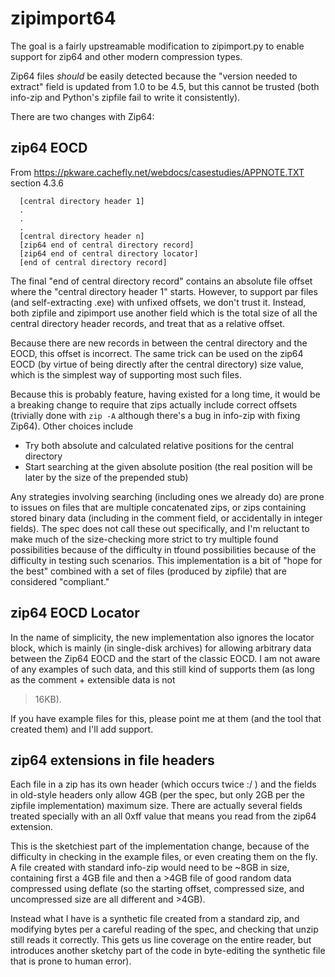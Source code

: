 # zipimport64

The goal is a fairly upstreamable modification to zipimport.py to enable support
for zip64 and other modern compression types.

Zip64 files *should* be easily detected because the "version needed to extract" field is
updated from 1.0 to be 4.5, but this cannot be trusted (both info-zip and Python's
zipfile fail to write it consistently).

There are two changes with Zip64:

## zip64 EOCD

From https://pkware.cachefly.net/webdocs/casestudies/APPNOTE.TXT section 4.3.6

      [central directory header 1]
      .
      .
      .
      [central directory header n]
      [zip64 end of central directory record]
      [zip64 end of central directory locator] 
      [end of central directory record]

The final "end of central directory record" contains an absolute file offset where the
"central directory header 1" starts.  However, to support par files (and self-extracting
.exe) with unfixed offsets, we don't trust it.  Instead, both zipfile and zipimport use
another field which is the total size of all the central directory header records, and
treat that as a relative offset.

Because there are new records in between the central directory and the EOCD, this offset
is incorrect.  The same trick can be used on the zip64 EOCD (by virtue of being directly
after the central directory) size value, which is the simplest way of supporting most
such files.

Because this is probably feature, having existed for a long time, it would be a breaking
change to require that zips actually include correct offsets (trivially done with `zip
-A` although there's a bug in info-zip with fixing Zip64).  Other choices include

* Try both absolute and calculated relative positions for the central directory
* Start searching at the given absolute position (the real position will be later by the
  size of the prepended stub)

Any strategies involving searching (including ones we already do) are prone to issues on
files that are multiple concatenated zips, or zips containing stored binary data
(including in the comment field, or accidentally in integer fields).  The spec does not
call these out specifically, and I'm reluctant to make much of the size-checking more
strict to try multiple found possibilities because of the difficulty in tfound
possibilities because of the difficulty in testing such scenarios.  This implementation
is a bit of "hope for the best" combined with a set of files (produced by zipfile) that
are considered "compliant."

## zip64 EOCD Locator

In the name of simplicity, the new implementation also ignores the locator block, which
is mainly (in single-disk archives) for allowing arbitrary data between the Zip64 EOCD
and the start of the classic EOCD.  I am not aware of any examples of such data, and
this still kind of supports them (as long as the comment + extensible data is not
>16KB).

If you have example files for this, please point me at them (and the tool that created
them) and I'll add support.

## zip64 extensions in file headers

Each file in a zip has its own header (which occurs twice :/ ) and the fields in
old-style headers only allow 4GB (per the spec, but only 2GB per the zipfile
implementation) maximum size.  There are actually several fields treated specially
with an all 0xff value that means you read from the zip64 extension.

This is the sketchiest part of the implementation change, because of the
difficulty in checking in the example files, or even creating them on the fly.  A file
created with standard info-zip would need to be ~8GB in size, containing first a 4GB
file and then a >4GB file of good random data compressed using deflate (so the
starting offset, compressed size, and uncompressed size are all different and >4GB).

Instead what I have is a synthetic file created from a standard zip, and modifying bytes
per a careful reading of the spec, and checking that unzip still reads it correctly.
This gets us line coverage on the entire reader, but introduces another sketchy part of
the code in byte-editing the synthetic file that is prone to human error).

